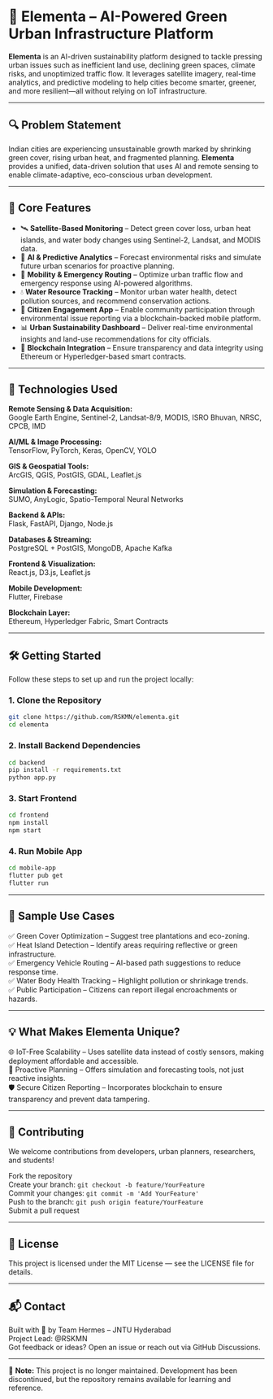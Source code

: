 
# 🌿 Elementa – AI-Powered Green Urban Infrastructure Platform

**Elementa** is an AI-driven sustainability platform designed to tackle pressing urban issues such as inefficient land use, declining green spaces, climate risks, and unoptimized traffic flow. It leverages satellite imagery, real-time analytics, and predictive modeling to help cities become smarter, greener, and more resilient—all without relying on IoT infrastructure.

---

## 🔍 Problem Statement

Indian cities are experiencing unsustainable growth marked by shrinking green cover, rising urban heat, and fragmented planning. **Elementa** provides a unified, data-driven solution that uses AI and remote sensing to enable climate-adaptive, eco-conscious urban development.

---

## 🚀 Core Features

- 🛰️ **Satellite-Based Monitoring** – Detect green cover loss, urban heat islands, and water body changes using Sentinel-2, Landsat, and MODIS data.
- 🤖 **AI & Predictive Analytics** – Forecast environmental risks and simulate future urban scenarios for proactive planning.
- 🚦 **Mobility & Emergency Routing** – Optimize urban traffic flow and emergency response using AI-powered algorithms.
- 💧 **Water Resource Tracking** – Monitor urban water health, detect pollution sources, and recommend conservation actions.
- 📱 **Citizen Engagement App** – Enable community participation through environmental issue reporting via a blockchain-backed mobile platform.
- 📊 **Urban Sustainability Dashboard** – Deliver real-time environmental insights and land-use recommendations for city officials.
- 🔐 **Blockchain Integration** – Ensure transparency and data integrity using Ethereum or Hyperledger-based smart contracts.

---

## 🧠 Technologies Used

**Remote Sensing & Data Acquisition:**  
Google Earth Engine, Sentinel-2, Landsat-8/9, MODIS, ISRO Bhuvan, NRSC, CPCB, IMD

**AI/ML & Image Processing:**  
TensorFlow, PyTorch, Keras, OpenCV, YOLO

**GIS & Geospatial Tools:**  
ArcGIS, QGIS, PostGIS, GDAL, Leaflet.js

**Simulation & Forecasting:**  
SUMO, AnyLogic, Spatio-Temporal Neural Networks

**Backend & APIs:**  
Flask, FastAPI, Django, Node.js

**Databases & Streaming:**  
PostgreSQL + PostGIS, MongoDB, Apache Kafka

**Frontend & Visualization:**  
React.js, D3.js, Leaflet.js

**Mobile Development:**  
Flutter, Firebase

**Blockchain Layer:**  
Ethereum, Hyperledger Fabric, Smart Contracts

---

## 🛠️ Getting Started

Follow these steps to set up and run the project locally:

### 1. Clone the Repository
```bash
git clone https://github.com/RSKMN/elementa.git
cd elementa
```

### 2. Install Backend Dependencies
```bash
cd backend
pip install -r requirements.txt
python app.py
```

### 3. Start Frontend
```bash
cd frontend
npm install
npm start
```

### 4. Run Mobile App
```bash
cd mobile-app
flutter pub get
flutter run
```

---

## 🧪 Sample Use Cases

✅ Green Cover Optimization – Suggest tree plantations and eco-zoning.  
✅ Heat Island Detection – Identify areas requiring reflective or green infrastructure.  
✅ Emergency Vehicle Routing – AI-based path suggestions to reduce response time.  
✅ Water Body Health Tracking – Highlight pollution or shrinkage trends.  
✅ Public Participation – Citizens can report illegal encroachments or hazards.

---

## 💡 What Makes Elementa Unique?

🌐 IoT-Free Scalability – Uses satellite data instead of costly sensors, making deployment affordable and accessible.  
🔮 Proactive Planning – Offers simulation and forecasting tools, not just reactive insights.  
🛡️ Secure Citizen Reporting – Incorporates blockchain to ensure transparency and prevent data tampering.

---

## 🤝 Contributing

We welcome contributions from developers, urban planners, researchers, and students!

Fork the repository  
Create your branch: `git checkout -b feature/YourFeature`  
Commit your changes: `git commit -m 'Add YourFeature'`  
Push to the branch: `git push origin feature/YourFeature`  
Submit a pull request

---

## 📃 License

This project is licensed under the MIT License — see the LICENSE file for details.

---

## 📬 Contact

Built with 💚 by Team Hermes – JNTU Hyderabad  
Project Lead: @RSKMN  
Got feedback or ideas? Open an issue or reach out via GitHub Discussions.

---

🚫 **Note:** This project is no longer maintained. Development has been discontinued, but the repository remains available for learning and reference.
